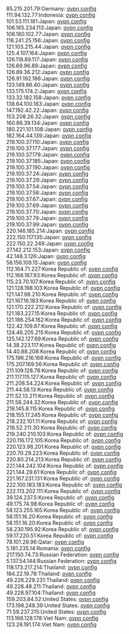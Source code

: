 85.215.201.79:Germany: [ovpn config](vpn/85_215_201_79.ovpn)  
111.94.132.77:Indonesia: [ovpn config](vpn/111_94_132_77.ovpn)  
101.53.111.181:Japan: [ovpn config](vpn/101_53_111_181.ovpn)  
106.165.234.113:Japan: [ovpn config](vpn/106_165_234_113.ovpn)  
106.180.102.77:Japan: [ovpn config](vpn/106_180_102_77.ovpn)  
118.241.25.156:Japan: [ovpn config](vpn/118_241_25_156.ovpn)  
121.103.215.44:Japan: [ovpn config](vpn/121_103_215_44.ovpn)  
125.4.107.164:Japan: [ovpn config](vpn/125_4_107_164.ovpn)  
126.118.89.117:Japan: [ovpn config](vpn/126_118_89_117.ovpn)  
126.69.96.89:Japan: [ovpn config](vpn/126_69_96_89.ovpn)  
126.89.36.212:Japan: [ovpn config](vpn/126_89_36_212.ovpn)  
126.91.192.186:Japan: [ovpn config](vpn/126_91_192_186.ovpn)  
133.149.86.40:Japan: [ovpn config](vpn/133_149_86_40.ovpn)  
133.175.174.2:Japan: [ovpn config](vpn/133_175_174_2.ovpn)  
133.32.182.158:Japan: [ovpn config](vpn/133_32_182_158.ovpn)  
138.64.100.183:Japan: [ovpn config](vpn/138_64_100_183.ovpn)  
147.192.42.22:Japan: [ovpn config](vpn/147_192_42_22.ovpn)  
153.208.26.32:Japan: [ovpn config](vpn/153_208_26_32.ovpn)  
160.86.39.134:Japan: [ovpn config](vpn/160_86_39_134.ovpn)  
180.221.101.108:Japan: [ovpn config](vpn/180_221_101_108.ovpn)  
182.164.44.139:Japan: [ovpn config](vpn/182_164_44_139.ovpn)  
219.100.37.110:Japan: [ovpn config](vpn/219_100_37_110.ovpn)  
219.100.37.177:Japan: [ovpn config](vpn/219_100_37_177.ovpn)  
219.100.37.179:Japan: [ovpn config](vpn/219_100_37_179.ovpn)  
219.100.37.185:Japan: [ovpn config](vpn/219_100_37_185.ovpn)  
219.100.37.190:Japan: [ovpn config](vpn/219_100_37_190.ovpn)  
219.100.37.24:Japan: [ovpn config](vpn/219_100_37_24.ovpn)  
219.100.37.29:Japan: [ovpn config](vpn/219_100_37_29.ovpn)  
219.100.37.54:Japan: [ovpn config](vpn/219_100_37_54.ovpn)  
219.100.37.56:Japan: [ovpn config](vpn/219_100_37_56.ovpn)  
219.100.37.67:Japan: [ovpn config](vpn/219_100_37_67.ovpn)  
219.100.37.69:Japan: [ovpn config](vpn/219_100_37_69.ovpn)  
219.100.37.70:Japan: [ovpn config](vpn/219_100_37_70.ovpn)  
219.100.37.79:Japan: [ovpn config](vpn/219_100_37_79.ovpn)  
219.100.37.99:Japan: [ovpn config](vpn/219_100_37_99.ovpn)  
220.146.185.214:Japan: [ovpn config](vpn/220_146_185_214.ovpn)  
222.150.117.135:Japan: [ovpn config](vpn/222_150_117_135.ovpn)  
222.150.22.249:Japan: [ovpn config](vpn/222_150_22_249.ovpn)  
27.142.212.153:Japan: [ovpn config](vpn/27_142_212_153.ovpn)  
42.148.3.126:Japan: [ovpn config](vpn/42_148_3_126.ovpn)  
58.156.109.15:Japan: [ovpn config](vpn/58_156_109_15.ovpn)  
112.164.71.227:Korea Republic of: [ovpn config](vpn/112_164_71_227.ovpn)  
112.168.167.93:Korea Republic of: [ovpn config](vpn/112_168_167_93.ovpn)  
115.23.70.107:Korea Republic of: [ovpn config](vpn/115_23_70_107.ovpn)  
121.128.198.103:Korea Republic of: [ovpn config](vpn/121_128_198_103.ovpn)  
121.147.98.210:Korea Republic of: [ovpn config](vpn/121_147_98_210.ovpn)  
121.167.16.183:Korea Republic of: [ovpn config](vpn/121_167_16_183.ovpn)  
121.170.222.212:Korea Republic of: [ovpn config](vpn/121_170_222_212.ovpn)  
121.183.227.15:Korea Republic of: [ovpn config](vpn/121_183_227_15.ovpn)  
121.186.254.162:Korea Republic of: [ovpn config](vpn/121_186_254_162.ovpn)  
122.42.109.87:Korea Republic of: [ovpn config](vpn/122_42_109_87.ovpn)  
124.46.205.215:Korea Republic of: [ovpn config](vpn/124_46_205_215.ovpn)  
125.142.127.69:Korea Republic of: [ovpn config](vpn/125_142_127_69.ovpn)  
14.38.223.117:Korea Republic of: [ovpn config](vpn/14_38_223_117.ovpn)  
14.40.88.208:Korea Republic of: [ovpn config](vpn/14_40_88_208.ovpn)  
175.196.216.168:Korea Republic of: [ovpn config](vpn/175_196_216_168.ovpn)  
175.207.169.56:Korea Republic of: [ovpn config](vpn/175_207_169_56.ovpn)  
211.109.128.78:Korea Republic of: [ovpn config](vpn/211_109_128_78.ovpn)  
211.117.115.127:Korea Republic of: [ovpn config](vpn/211_117_115_127.ovpn)  
211.208.54.224:Korea Republic of: [ovpn config](vpn/211_208_54_224.ovpn)  
211.44.58.13:Korea Republic of: [ovpn config](vpn/211_44_58_13.ovpn)  
211.52.13.211:Korea Republic of: [ovpn config](vpn/211_52_13_211.ovpn)  
211.58.244.32:Korea Republic of: [ovpn config](vpn/211_58_244_32.ovpn)  
218.145.8.115:Korea Republic of: [ovpn config](vpn/218_145_8_115.ovpn)  
218.155.17.245:Korea Republic of: [ovpn config](vpn/218_155_17_245.ovpn)  
218.232.101.11:Korea Republic of: [ovpn config](vpn/218_232_101_11.ovpn)  
218.52.211.30:Korea Republic of: [ovpn config](vpn/218_52_211_30.ovpn)  
219.240.210.103:Korea Republic of: [ovpn config](vpn/219_240_210_103.ovpn)  
220.116.172.105:Korea Republic of: [ovpn config](vpn/220_116_172_105.ovpn)  
220.123.98.201:Korea Republic of: [ovpn config](vpn/220_123_98_201.ovpn)  
220.70.29.223:Korea Republic of: [ovpn config](vpn/220_70_29_223.ovpn)  
220.80.214.213:Korea Republic of: [ovpn config](vpn/220_80_214_213.ovpn)  
221.144.242.104:Korea Republic of: [ovpn config](vpn/221_144_242_104.ovpn)  
221.144.29.61:Korea Republic of: [ovpn config](vpn/221_144_29_61.ovpn)  
221.167.231.131:Korea Republic of: [ovpn config](vpn/221_167_231_131.ovpn)  
222.100.183.183:Korea Republic of: [ovpn config](vpn/222_100_183_183.ovpn)  
222.113.202.111:Korea Republic of: [ovpn config](vpn/222_113_202_111.ovpn)  
39.124.237.5:Korea Republic of: [ovpn config](vpn/39_124_237_5.ovpn)  
49.175.74.98:Korea Republic of: [ovpn config](vpn/49_175_74_98.ovpn)  
58.123.255.165:Korea Republic of: [ovpn config](vpn/58_123_255_165.ovpn)  
58.151.16.20:Korea Republic of: [ovpn config](vpn/58_151_16_20.ovpn)  
58.151.16.20:Korea Republic of: [ovpn config](vpn/58_151_16_20.ovpn)  
58.230.195.92:Korea Republic of: [ovpn config](vpn/58_230_195_92.ovpn)  
59.17.220.51:Korea Republic of: [ovpn config](vpn/59_17_220_51.ovpn)  
78.101.29.96:Qatar: [ovpn config](vpn/78_101_29_96.ovpn)  
5.181.235.14:Romania: [ovpn config](vpn/5_181_235_14.ovpn)  
217.150.74.73:Russian Federation: [ovpn config](vpn/217_150_74_73.ovpn)  
5.137.54.144:Russian Federation: [ovpn config](vpn/5_137_54_144.ovpn)  
118.173.217.214:Thailand: [ovpn config](vpn/118_173_217_214.ovpn)  
184.22.19.78:Thailand: [ovpn config](vpn/184_22_19_78.ovpn)  
49.228.229.231:Thailand: [ovpn config](vpn/49_228_229_231.ovpn)  
49.228.48.211:Thailand: [ovpn config](vpn/49_228_48_211.ovpn)  
49.228.97.104:Thailand: [ovpn config](vpn/49_228_97_104.ovpn)  
159.203.84.52:United States: [ovpn config](vpn/159_203_84_52.ovpn)  
173.198.248.39:United States: [ovpn config](vpn/173_198_248_39.ovpn)  
71.59.237.215:United States: [ovpn config](vpn/71_59_237_215.ovpn)  
113.166.128.178:Viet Nam: [ovpn config](vpn/113_166_128_178.ovpn)  
123.26.191.174:Viet Nam: [ovpn config](vpn/123_26_191_174.ovpn)  
